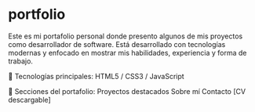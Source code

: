 # portfolio
Este es mi portafolio personal donde presento algunos de mis proyectos como desarrollador de software. Está desarrollado con tecnologías modernas y enfocado en mostrar mis habilidades, experiencia y forma de trabajo.

🚀 Tecnologías principales:
HTML5 / CSS3 / JavaScript


📂 Secciones del portafolio:
Proyectos destacados
Sobre mí
Contacto
[CV descargable]
